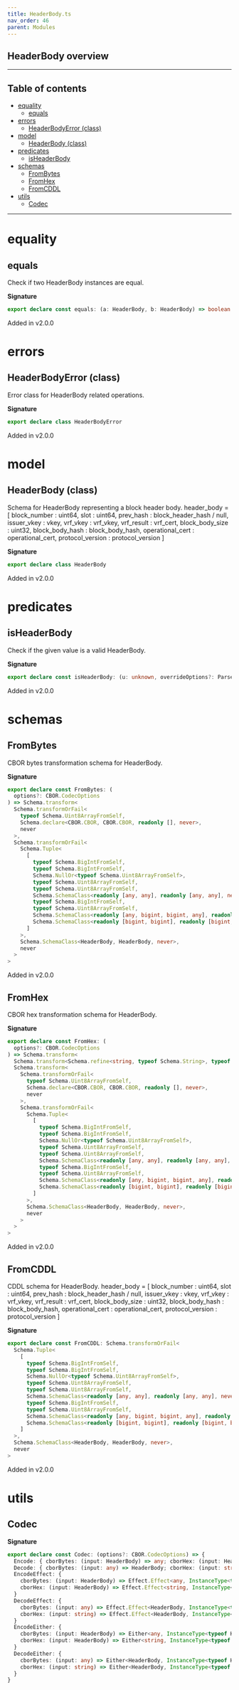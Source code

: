 ```yaml
---
title: HeaderBody.ts
nav_order: 46
parent: Modules
---
```


## HeaderBody overview

---

<h2 class="text-delta">Table of contents</h2>

- [equality](#equality)
  - [equals](#equals)
- [errors](#errors)
  - [HeaderBodyError (class)](#headerbodyerror-class)
- [model](#model)
  - [HeaderBody (class)](#headerbody-class)
- [predicates](#predicates)
  - [isHeaderBody](#isheaderbody)
- [schemas](#schemas)
  - [FromBytes](#FromBytes)
  - [FromHex](#FromHex)
  - [FromCDDL](#fromcddl)
- [utils](#utils)
  - [Codec](#codec)

---

# equality

## equals

Check if two HeaderBody instances are equal.

**Signature**

```ts
export declare const equals: (a: HeaderBody, b: HeaderBody) => boolean
```

Added in v2.0.0

# errors

## HeaderBodyError (class)

Error class for HeaderBody related operations.

**Signature**

```ts
export declare class HeaderBodyError
```

Added in v2.0.0

# model

## HeaderBody (class)

Schema for HeaderBody representing a block header body.
header_body = [
block_number : uint64,
slot : uint64,
prev_hash : block_header_hash / null,
issuer_vkey : vkey,
vrf_vkey : vrf_vkey,
vrf_result : vrf_cert,
block_body_size : uint32,
block_body_hash : block_body_hash,
operational_cert : operational_cert,
protocol_version : protocol_version
]

**Signature**

```ts
export declare class HeaderBody
```

Added in v2.0.0

# predicates

## isHeaderBody

Check if the given value is a valid HeaderBody.

**Signature**

```ts
export declare const isHeaderBody: (u: unknown, overrideOptions?: ParseOptions | number) => u is HeaderBody
```

Added in v2.0.0

# schemas

## FromBytes

CBOR bytes transformation schema for HeaderBody.

**Signature**

```ts
export declare const FromBytes: (
  options?: CBOR.CodecOptions
) => Schema.transform<
  Schema.transformOrFail<
    typeof Schema.Uint8ArrayFromSelf,
    Schema.declare<CBOR.CBOR, CBOR.CBOR, readonly [], never>,
    never
  >,
  Schema.transformOrFail<
    Schema.Tuple<
      [
        typeof Schema.BigIntFromSelf,
        typeof Schema.BigIntFromSelf,
        Schema.NullOr<typeof Schema.Uint8ArrayFromSelf>,
        typeof Schema.Uint8ArrayFromSelf,
        typeof Schema.Uint8ArrayFromSelf,
        Schema.SchemaClass<readonly [any, any], readonly [any, any], never>,
        typeof Schema.BigIntFromSelf,
        typeof Schema.Uint8ArrayFromSelf,
        Schema.SchemaClass<readonly [any, bigint, bigint, any], readonly [any, bigint, bigint, any], never>,
        Schema.SchemaClass<readonly [bigint, bigint], readonly [bigint, bigint], never>
      ]
    >,
    Schema.SchemaClass<HeaderBody, HeaderBody, never>,
    never
  >
>
```

Added in v2.0.0

## FromHex

CBOR hex transformation schema for HeaderBody.

**Signature**

```ts
export declare const FromHex: (
  options?: CBOR.CodecOptions
) => Schema.transform<
  Schema.transform<Schema.refine<string, typeof Schema.String>, typeof Schema.Uint8ArrayFromSelf>,
  Schema.transform<
    Schema.transformOrFail<
      typeof Schema.Uint8ArrayFromSelf,
      Schema.declare<CBOR.CBOR, CBOR.CBOR, readonly [], never>,
      never
    >,
    Schema.transformOrFail<
      Schema.Tuple<
        [
          typeof Schema.BigIntFromSelf,
          typeof Schema.BigIntFromSelf,
          Schema.NullOr<typeof Schema.Uint8ArrayFromSelf>,
          typeof Schema.Uint8ArrayFromSelf,
          typeof Schema.Uint8ArrayFromSelf,
          Schema.SchemaClass<readonly [any, any], readonly [any, any], never>,
          typeof Schema.BigIntFromSelf,
          typeof Schema.Uint8ArrayFromSelf,
          Schema.SchemaClass<readonly [any, bigint, bigint, any], readonly [any, bigint, bigint, any], never>,
          Schema.SchemaClass<readonly [bigint, bigint], readonly [bigint, bigint], never>
        ]
      >,
      Schema.SchemaClass<HeaderBody, HeaderBody, never>,
      never
    >
  >
>
```

Added in v2.0.0

## FromCDDL

CDDL schema for HeaderBody.
header_body = [
block_number : uint64,
slot : uint64,
prev_hash : block_header_hash / null,
issuer_vkey : vkey,
vrf_vkey : vrf_vkey,
vrf_result : vrf_cert,
block_body_size : uint32,
block_body_hash : block_body_hash,
operational_cert : operational_cert,
protocol_version : protocol_version
]

**Signature**

```ts
export declare const FromCDDL: Schema.transformOrFail<
  Schema.Tuple<
    [
      typeof Schema.BigIntFromSelf,
      typeof Schema.BigIntFromSelf,
      Schema.NullOr<typeof Schema.Uint8ArrayFromSelf>,
      typeof Schema.Uint8ArrayFromSelf,
      typeof Schema.Uint8ArrayFromSelf,
      Schema.SchemaClass<readonly [any, any], readonly [any, any], never>,
      typeof Schema.BigIntFromSelf,
      typeof Schema.Uint8ArrayFromSelf,
      Schema.SchemaClass<readonly [any, bigint, bigint, any], readonly [any, bigint, bigint, any], never>,
      Schema.SchemaClass<readonly [bigint, bigint], readonly [bigint, bigint], never>
    ]
  >,
  Schema.SchemaClass<HeaderBody, HeaderBody, never>,
  never
>
```

Added in v2.0.0

# utils

## Codec

**Signature**

```ts
export declare const Codec: (options?: CBOR.CodecOptions) => {
  Encode: { cborBytes: (input: HeaderBody) => any; cborHex: (input: HeaderBody) => string }
  Decode: { cborBytes: (input: any) => HeaderBody; cborHex: (input: string) => HeaderBody }
  EncodeEffect: {
    cborBytes: (input: HeaderBody) => Effect.Effect<any, InstanceType<typeof HeaderBodyError>>
    cborHex: (input: HeaderBody) => Effect.Effect<string, InstanceType<typeof HeaderBodyError>>
  }
  DecodeEffect: {
    cborBytes: (input: any) => Effect.Effect<HeaderBody, InstanceType<typeof HeaderBodyError>>
    cborHex: (input: string) => Effect.Effect<HeaderBody, InstanceType<typeof HeaderBodyError>>
  }
  EncodeEither: {
    cborBytes: (input: HeaderBody) => Either<any, InstanceType<typeof HeaderBodyError>>
    cborHex: (input: HeaderBody) => Either<string, InstanceType<typeof HeaderBodyError>>
  }
  DecodeEither: {
    cborBytes: (input: any) => Either<HeaderBody, InstanceType<typeof HeaderBodyError>>
    cborHex: (input: string) => Either<HeaderBody, InstanceType<typeof HeaderBodyError>>
  }
}
```
